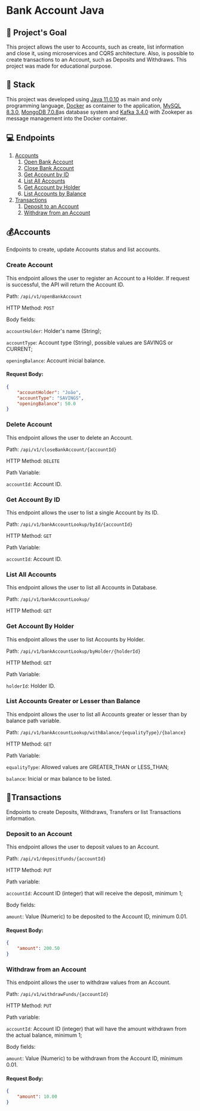 # Bank Account Java

## 🎯 Project's Goal

This project allows the user to Accounts, such as create, list information and close it, using microservices and CQRS architecture. Also, is possible to create transactions to an Account, such as Deposits and Withdraws. This project was made for educational purpose.

## 🔧 Stack

This project was developed using [Java 11.0.10](https://www.oracle.com/br/java/technologies/javase/jdk11-archive-downloads.html) as main and only programming language, [Docker](https://www.docker.com/products/docker-desktop/) as container to the application, [MySQL 8.3.0](https://downloads.mysql.com/archives/community/), [MongoDB 7.0.8](https://www.mongodb.com/try/download/community-edition/releases/archive)as database system and [Kafka 3.4.0](https://kafka.apache.org/downloads) with Zookeper as message management into the Docker container.

## 💻 Endpoints

1. [Accounts](#accounts)
   1. [Open Bank Account](#open-bank-account)
   2. [Close Bank Account](#close-bank-account)
   3. [Get Account by ID](#get-account-by-id)
   4. [List All Accounts](#list-all-accounts)
   5. [Get Account by Holder](#get-account-by-holder)
   6. [List Accounts by Balance](#list-accounts-by-balance)
3. [Transactions](#transactions)
   1. [Deposit to an Account](#deposit-to-an-account)
   2. [Withdraw from an Account](#withdraw-from-an-account)


## 💰Accounts

Endpoints to create, update Accounts status and list accounts.

### Create Account

This endpoint allows the user to register an Account to a Holder. If request is successful, the API will return the Account ID.

Path: `/api/v1/openBankAccount`

HTTP Method: `POST`

Body fields:

`accountHolder`: Holder's name (String);

`accountType`: Account type (String), possible values are SAVINGS or CURRENT;

`openingBalance`: Account inicial balance.

#### Request Body:

```json
{
    "accountHolder": "João",
    "accountType": "SAVINGS",
    "openingBalance": 50.0
}
```

### Delete Account

This endpoint allows the user to delete an Account.

Path: `/api/v1/closeBankAccount/{accountId}`

HTTP Method: `DELETE`

Path Variable: 

`accountId`: Account ID.

### Get Account By ID

This endpoint allows the user to list a single Account by its ID.

Path: `/api/v1/bankAccountLookup/byId/{accountId}`

HTTP Method: `GET`

Path Variable: 

`accountId`: Account ID.

### List All Accounts

This endpoint allows the user to list all Accounts in Database. 

Path: `/api/v1/bankAccountLookup/`

HTTP Method: `GET`

### Get Account By Holder

This endpoint allows the user to list Accounts by Holder.

Path: `/api/v1/bankAccountLookup/byHolder/{holderId}`

HTTP Method: `GET`

Path Variable: 

`holderId`: Holder ID.

### List Accounts Greater or Lesser than Balance

This endpoint allows the user to list all Accounts greater or lesser than by balance path variable.

Path: `/api/v1/bankAccountLookup/withBalance/{equalityType}/{balance}`

HTTP Method: `GET`

Path Variable: 

`equalityType`: Allowed values are GREATER_THAN or LESS_THAN;

`balance`: Inicial or max balance to be listed.

## 💸Transactions

Endpoints to create Deposits, Withdraws, Transfers or list Transactions information.

### Deposit to an Account

This endpoint allows the user to deposit values to an Account.

Path: `/api/v1/depositFunds/{accountId}`

HTTP Method: `PUT`

Path variable:

`accountId`: Account ID (integer) that will receive the deposit, minimum 1;

Body fields:

`amount`: Value (Numeric) to be deposited to the Account ID, minimum 0.01.

#### Request Body:

```json
{
    "amount": 200.50
}
```

### Withdraw from an Account

This endpoint allows the user to withdraw values from an Account.

Path: `/api/v1/withdrawFunds/{accountId}`

HTTP Method: `PUT`

Path variable:

`accountId`: Account ID (integer) that will have the amount withdrawn from the actual balance, minimum 1;

Body fields:

`amount`: Value (Numeric) to be withdrawn from the Account ID, minimum 0.01.

#### Request Body:

```json
{
    "amount": 10.00
}
```

